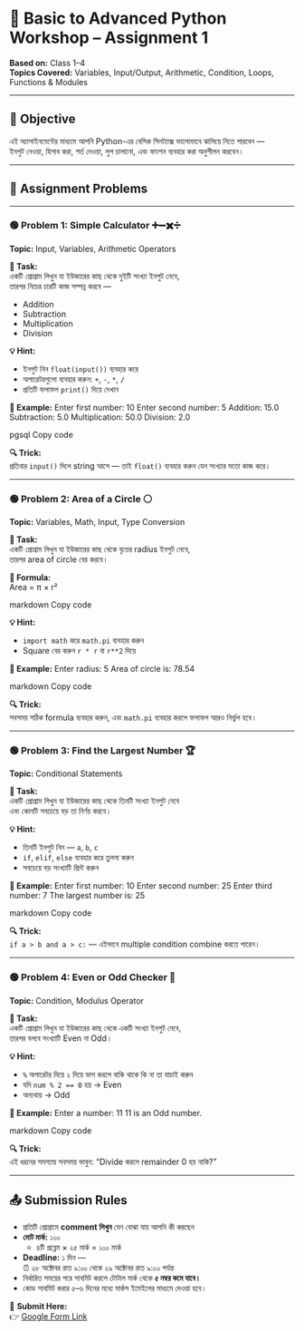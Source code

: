 # 🐍 Basic to Advanced Python Workshop – Assignment 1

**Based on:** Class 1–4  
**Topics Covered:** Variables, Input/Output, Arithmetic, Condition, Loops, Functions & Modules

---

## 🎯 Objective

এই অ্যাসাইনমেন্টের মাধ্যমে আপনি Python-এর বেসিক সিনট্যাক্স ভালোভাবে ঝালিয়ে নিতে পারবেন —  
ইনপুট নেওয়া, হিসাব করা, শর্ত দেওয়া, লুপ চালানো, এবং ফাংশন ব্যবহার করা অনুশীলন করবেন।

---

## 🧩 Assignment Problems

---

### 🟢 Problem 1: Simple Calculator ➕➖✖️➗  
**Topic:** Input, Variables, Arithmetic Operators  

**🧠 Task:**  
একটি প্রোগ্রাম লিখুন যা ইউজারের কাছ থেকে দুইটি সংখ্যা ইনপুট নেবে,  
তারপর নিচের চারটি কাজ সম্পন্ন করবে —  
- Addition  
- Subtraction  
- Multiplication  
- Division  

**💡 Hint:**  
- ইনপুট নিন `float(input())` ব্যবহার করে  
- অপারেটরগুলো ব্যবহার করুন: `+`, `-`, `*`, `/`  
- প্রতিটি ফলাফল `print()` দিয়ে দেখান  

**🧩 Example:**
Enter first number: 10
Enter second number: 5
Addition: 15.0
Subtraction: 5.0
Multiplication: 50.0
Division: 2.0

pgsql
Copy code

**🔍 Trick:**  
প্রতিবার `input()` দিলে string আসে — তাই `float()` ব্যবহার করুন যেন সংখ্যার মতো কাজ করে।

---

### 🟢 Problem 2: Area of a Circle ⚪  
**Topic:** Variables, Math, Input, Type Conversion  

**🧠 Task:**  
একটি প্রোগ্রাম লিখুন যা ইউজারের কাছ থেকে বৃত্তের radius ইনপুট নেবে,  
তারপর area of circle বের করবে।  

**🧮 Formula:**  
Area = π × r²

markdown
Copy code

**💡 Hint:**  
- `import math` করে `math.pi` ব্যবহার করুন  
- Square বের করুন `r * r` বা `r**2` দিয়ে  

**🧩 Example:**
Enter radius: 5
Area of circle is: 78.54

markdown
Copy code

**🔍 Trick:**  
সবসময় সঠিক formula ব্যবহার করুন, এবং `math.pi` ব্যবহার করলে ফলাফল আরও নির্ভুল হবে।

---

### 🟢 Problem 3: Find the Largest Number 🏆  
**Topic:** Conditional Statements  

**🧠 Task:**  
একটি প্রোগ্রাম লিখুন যা ইউজারের কাছ থেকে তিনটি সংখ্যা ইনপুট নেবে  
এবং কোনটি সবচেয়ে বড় তা নির্ণয় করবে।  

**💡 Hint:**  
- তিনটি ইনপুট নিন — `a`, `b`, `c`  
- `if`, `elif`, `else` ব্যবহার করে তুলনা করুন  
- সবচেয়ে বড় সংখ্যাটি প্রিন্ট করুন  

**🧩 Example:**
Enter first number: 10
Enter second number: 25
Enter third number: 7
The largest number is: 25

markdown
Copy code

**🔍 Trick:**  
`if a > b and a > c:` — এইভাবে multiple condition combine করতে পারেন।

---

### 🟢 Problem 4: Even or Odd Checker 🔢  
**Topic:** Condition, Modulus Operator  

**🧠 Task:**  
একটি প্রোগ্রাম লিখুন যা ইউজারের কাছ থেকে একটি সংখ্যা ইনপুট নেবে,  
তারপর বলবে সংখ্যাটি Even না Odd।  

**💡 Hint:**  
- `%` অপারেটর দিয়ে ২ দিয়ে ভাগ করলে বাকি থাকে কি না তা যাচাই করুন  
- যদি `num % 2 == 0` হয় → Even  
- অন্যথায় → Odd  

**🧩 Example:**
Enter a number: 11
11 is an Odd number.

markdown
Copy code

**🔍 Trick:**  
এই ধরনের সমস্যায় সবসময় ভাবুন: “Divide করলে remainder 0 হয় নাকি?”

---

## 📤 Submission Rules

- প্রতিটি প্রোগ্রামে **comment লিখুন** যেন বোঝা যায় আপনি কী করছেন  
- **মোট মার্ক:** ১০০  
  - ৪টি প্রব্লেম × ২৫ মার্ক = ১০০ মার্ক  
- **Deadline:** ১ দিন —  
  ⏰ ২৮ অক্টোবর রাত ৯:০০ থেকে ২৯ অক্টোবর রাত ৯:০০ পর্যন্ত  
- নির্ধারিত সময়ের পরে সাবমিট করলে টোটাল মার্ক থেকে **৫ নম্বর কমে যাবে।**  
- কোড সাবমিট করার ৫–৬ দিনের মধ্যে মার্কস ইমেইলের মাধ্যমে দেওয়া হবে।  

📎 **Submit Here:**  
👉 [Google Form Link](https://docs.google.com/forms/d/e/1FAIpQLSf-PYVx7Y6pvCJLhL0NROoVD2WphV-XPquf6zfjjQ0kPYR63Q/viewform)
